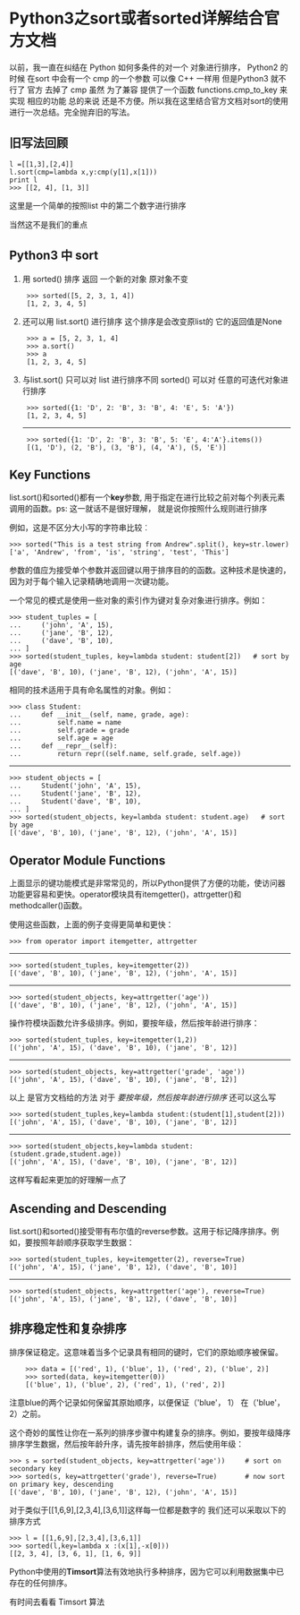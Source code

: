 # Python3之sort或者sorted详解结合官方文档

以前，我一直在纠结在 Python 如何多条件的对一个 对象进行排序， Python2 的时候 在sort 中会有一个 cmp 的一个参数 可以像 C++ 一样用 但是Python3 就不行了 官方 去掉了 cmp 虽然 为了兼容 提供了一个函数 functions.cmp_to_key 来实现 相应的功能 总的来说 还是不方便。所以我在这里结合官方文档对sort的使用进行一次总结。完全抛弃旧的写法。

## 旧写法回顾

    l =[[1,3],[2,4]]
    l.sort(cmp=lambda x,y:cmp(y[1],x[1]))
    print l
    >>> [[2, 4], [1, 3]]

这里是一个简单的按照list 中的第二个数字进行排序

当然这不是我们的重点

## Python3 中 sort

1. 用 sorted() 排序 返回 一个新的对象 原对象不变

        >>> sorted([5, 2, 3, 1, 4])
        [1, 2, 3, 4, 5]

2. 还可以用 list.sort() 进行排序 这个排序是会改变原list的 它的返回值是None

        >>> a = [5, 2, 3, 1, 4]
        >>> a.sort()
        >>> a
        [1, 2, 3, 4, 5]

3. 与list.sort() 只可以对 list 进行排序不同 sorted() 可以对 任意的可迭代对象进行排序

        >>> sorted({1: 'D', 2: 'B', 3: 'B', 4: 'E', 5: 'A'})
        [1, 2, 3, 4, 5]

    ----
    
        >>> sorted({1: 'D', 2: 'B', 3: 'B', 5: 'E', 4:'A'}.items())
        [(1, 'D'), (2, 'B'), (3, 'B'), (4, 'A'), (5, 'E')]

## Key Functions

list.sort()和sorted()都有一个**key**参数, 用于指定在进行比较之前对每个列表元素调用的函数。ps: 这一就话不是很好理解， 就是说你按照什么规则进行排序

例如，这是不区分大小写的字符串比较︰

    >>> sorted("This is a test string from Andrew".split(), key=str.lower)
    ['a', 'Andrew', 'from', 'is', 'string', 'test', 'This'] 

参数的值应为接受单个参数并返回键以用于排序目的的函数。这种技术是快速的，因为对于每个输入记录精确地调用一次键功能。

一个常见的模式是使用一些对象的索引作为键对复杂对象进行排序。例如：

    >>> student_tuples = [
    ...     ('john', 'A', 15),
    ...     ('jane', 'B', 12),
    ...     ('dave', 'B', 10),
    ... ]
    >>> sorted(student_tuples, key=lambda student: student[2])   # sort by age
    [('dave', 'B', 10), ('jane', 'B', 12), ('john', 'A', 15)]

相同的技术适用于具有命名属性的对象。例如：

    >>> class Student:
    ...     def __init__(self, name, grade, age):
    ...         self.name = name
    ...         self.grade = grade
    ...         self.age = age
    ...     def __repr__(self):
    ...         return repr((self.name, self.grade, self.age))

---
    >>> student_objects = [
    ...     Student('john', 'A', 15),
    ...     Student('jane', 'B', 12),
    ...     Student('dave', 'B', 10),
    ... ]
    >>> sorted(student_objects, key=lambda student: student.age)   # sort by age
    [('dave', 'B', 10), ('jane', 'B', 12), ('john', 'A', 15)]

## Operator Module Functions

上面显示的键功能模式是非常常见的，所以Python提供了方便的功能，使访问器功能更容易和更快。operator模块具有itemgetter()，attrgetter()和methodcaller()函数。

使用这些函数，上面的例子变得更简单和更快：

    >>> from operator import itemgetter, attrgetter
---

    >>> sorted(student_tuples, key=itemgetter(2))
    [('dave', 'B', 10), ('jane', 'B', 12), ('john', 'A', 15)]

---

    >>> sorted(student_objects, key=attrgetter('age'))
    [('dave', 'B', 10), ('jane', 'B', 12), ('john', 'A', 15)]

操作符模块函数允许多级排序。例如，要按年级，然后按年龄进行排序：

    >>> sorted(student_tuples, key=itemgetter(1,2))
    [('john', 'A', 15), ('dave', 'B', 10), ('jane', 'B', 12)]

---

    >>> sorted(student_objects, key=attrgetter('grade', 'age'))
    [('john', 'A', 15), ('dave', 'B', 10), ('jane', 'B', 12)]

以上 是官方文档给的方法 对于 *要按年级，然后按年龄进行排序* 还可以这么写

    >>> sorted(student_tuples,key=lambda student:(student[1],student[2]))
    [('john', 'A', 15), ('dave', 'B', 10), ('jane', 'B', 12)]

---

    >>> sorted(student_objects,key=lambda student:(student.grade,student.age))
    [('john', 'A', 15), ('dave', 'B', 10), ('jane', 'B', 12)]

这样写看起来更加的好理解一点了

## Ascending and Descending

list.sort()和sorted()接受带有布尔值的reverse参数。这用于标记降序排序。例如，要按照年龄顺序获取学生数据：

    >>> sorted(student_tuples, key=itemgetter(2), reverse=True)
    [('john', 'A', 15), ('jane', 'B', 12), ('dave', 'B', 10)]

---

    >>> sorted(student_objects, key=attrgetter('age'), reverse=True)
    [('john', 'A', 15), ('jane', 'B', 12), ('dave', 'B', 10)]

## 排序稳定性和复杂排序 

排序保证稳定。这意味着当多个记录具有相同的键时，它们的原始顺序被保留。

        >>> data = [('red', 1), ('blue', 1), ('red', 2), ('blue', 2)]
        >>> sorted(data, key=itemgetter(0))
        [('blue', 1), ('blue', 2), ('red', 1), ('red', 2)]

注意blue的两个记录如何保留其原始顺序，以便保证（'blue'， 1） 在（'blue'， 2）之前。

这个奇妙的属性让你在一系列的排序步骤中构建复杂的排序。例如，要按年级降序排序学生数据，然后按年龄升序，请先按年龄排序，然后使用年级：

    >>> s = sorted(student_objects, key=attrgetter('age'))     # sort on secondary key
    >>> sorted(s, key=attrgetter('grade'), reverse=True)       # now sort on primary key, descending
    [('dave', 'B', 10), ('jane', 'B', 12), ('john', 'A', 15)]

对于类似于[[1,6,9],[2,3,4],[3,6,1]]这样每一位都是数字的 我们还可以采取以下的排序方式

    >>> l = [[1,6,9],[2,3,4],[3,6,1]]
    >>> sorted(l,key=lambda x :(x[1],-x[0]))
    [[2, 3, 4], [3, 6, 1], [1, 6, 9]]

Python中使用的**Timsort**算法有效地执行多种排序，因为它可以利用数据集中已存在的任何排序。

有时间去看看 Timsort 算法



